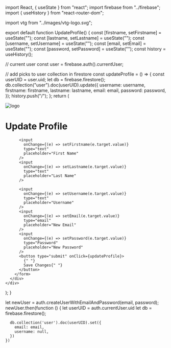 import React, { useState } from "react";
import firebase from "../firebase";
import { useHistory } from "react-router-dom";

import vtg from "../images/vtg-logo.svg";

export default function UpdateProfile() {
  const [firstname, setFirstname] = useState("");
  const [lastname, setLastname] = useState("");
  const [username, setUsername] = useState("");
  const [email, setEmail] = useState("");
  const [password, setPassword] = useState("");
  const history = useHistory();

  // current user
  const user = firebase.auth().currentUser;

  // add picks to user collection in firestore
  const updateProfile = () => {
    const userUID = user.uid;
    let db = firebase.firestore();
    db.collection("user").doc(userUID).update({
      username: username,
      firstname: firstname,
      lastname: lastname,
      email: email,
      password: password,
    });
    history.push("/");
  };
  return (
    <div className="dash">
      <img className="vtg-open w-100 mb-4" src={vtg} alt="logo" />
      <div className="card">
        <form className="form">
          <h1> Update Profile</h1>

          <input
            onChange={(e) => setFirstname(e.target.value)}
            type="text"
            placeholder="First Name"
          />
          <input
            onChange={(e) => setLastname(e.target.value)}
            type="text"
            placeholder="Last Name"
          />

          <input
            onChange={(e) => setUsername(e.target.value)}
            type="text"
            placeholder="Username"
          />
          <input
            onChange={(e) => setEmail(e.target.value)}
            type="email"
            placeholder="New Email"
          />
          <input
            onChange={(e) => setPassword(e.target.value)}
            type="Password"
            placeholder="New Password"
          />
          <button type="submit" onClick={updateProfile}>
            {" "}
            Save Changes{" "}
          </button>
        </form>
      </div>
    </div>
  );
}

  let newUser = auth.createUserWithEmailAndPassword(email, password);
    newUser.then(function () {
      let userUID = auth.currentUser.uid
      let db = firebase.firestore();

      db.collection('user').doc(userUID).set({
        email: email,
        username: null,
      })
    })


